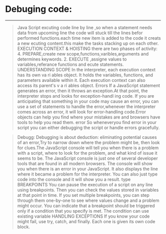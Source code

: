 # Debuging code:
----------
>Java Script excuting code line by line ,so when a statement needs data from upcoming line the code will stuck till the lines befor performed functions.each time new item is added to the code it creats a new ecuting content.this make the tasks stacking up on each other. EXECUTION CONTEXT & HOISTING there are two phases of activity: 4. PREPARE,create new scope,functions,varibles,arguments and determines keywords. 2. EXECUTE ,assigne values to variables,referance functions and ecute statements. UNDERSTANDING SCOPE In the interpreter, each execution context has its own va ri ables object. It holds the variables, functions, and parameters available within it. Each execution context can also access its parent's v a ri ables object. Errors If a JavaScript statement generates an error, then it throws an exception.At that point, the interpreter stops and looks for exception-handl ing code. If you are anticipating that something in your code may cause an error, you can use a set of statements to handle the error,whenever the interpreter comes across an error, it will look for error-handling code.Error objects can help you find where your mistakes are and browsers have tools to help you read them. error So wheneveryou find error in your script you can either debugging the script or handle errors gracefully.



> Debugg: Debugging is about deduction: eliminating potential causes of an error,Try to narrow down where the problem might be, then look for clues.The JavaScript console will tell you when there is a problem with a script, where to look for the problem, and what kind of issue it seems to be. The JavaScript console is just one of several developer tools that are found in all modern browsers. The console will show you when there is an error in your JavaScript. It also displays the line where it became a problem for the interpreter. You can also just type code into the console and it will show you a result. type BREAKPOINTS You can pause the execution of a script on any line using breakpoints. Then you can check the values stored in variables at that point in time. If you set multiple breakpoints, you can step through them one-by-one to see where values change and a problem might occur. You can indicate that a breakpoint should be triggered only if a condition that you specify is met. The condition can use existing variable HANDLING EXCEPTIONS If you know your code might fail, use try, catch, and finally. Each one is given its own code block.


